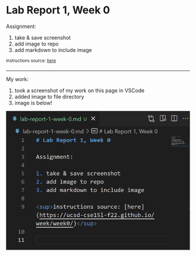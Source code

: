 # Lab Report 1, Week 0

Assignment: 

1. take & save screenshot
2. add image to repo
3. add markdown to include image

<sup>instructions source: [here](https://ucsd-cse15l-f22.github.io/week/week0/)</sup>

---

My work:

1. took a screenshot of my work on this page in VSCode 
2. added image to file directory
3. image is below!

![Image](screenshot1.png)